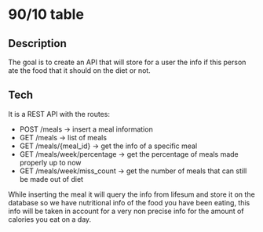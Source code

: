 # 90/10 table

## Description
The goal is to create an API that will store for a user the info if this person ate the food that it should on the diet or not. 

## Tech
It is a REST API with the routes:
- POST /meals -> insert a meal information
- GET /meals -> list of meals
- GET /meals/{meal_id} -> get the info of a specific meal
- GET /meals/week/percentage -> get the percentage of meals made properly up to now
- GET /meals/week/miss_count -> get the number of meals that can still be made out of diet

While inserting the meal it will query the info from lifesum and store it on the database so we have nutritional info of the food you have been eating, this info will be taken in account for a very non precise info for the amount of calories you eat on a day.